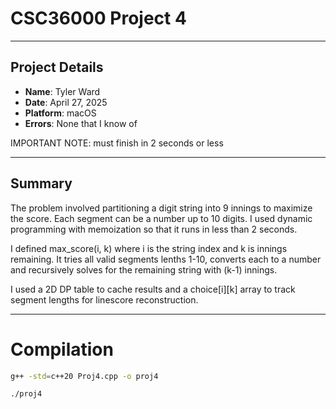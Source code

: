 # CSC36000 Project 4
---
## Project Details

- **Name**: Tyler Ward  
- **Date**: April 27, 2025  
- **Platform**: macOS 
- **Errors**: None that I know of

IMPORTANT NOTE: must finish in 2 seconds or less

---

## Summary
The problem involved partitioning a digit string into 9 innings to maximize the score. Each segment can be a number up to 10 digits. I used dynamic programming with memoization so that it runs in less than 2 seconds. 

I defined max_score(i, k) where i is the string index and k is innings remaining. It tries all valid segments lenths 1-10, converts each to a number and recursively solves for the remaining string with (k-1) innings. 

I used a 2D DP table to cache results and a choice[i][k] array to track segment lengths for linescore reconstruction. 

---

# Compilation
```bash
g++ -std=c++20 Proj4.cpp -o proj4

./proj4 

```